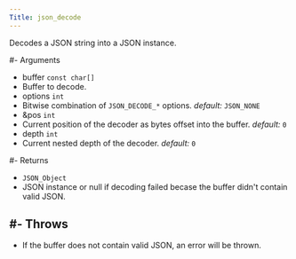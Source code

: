 ```yaml
---
Title: json_decode
---
```


Decodes a JSON string into a JSON instance.

#- Arguments
- buffer `const char[]`
- Buffer to decode.
- options `int`
- Bitwise combination of `JSON_DECODE_*` options. *default:* `JSON_NONE`
- &pos `int`
- Current position of the decoder as bytes offset into the buffer. *default:* `0`
- depth `int`
- Current nested depth of the decoder. *default:* `0`

#- Returns
- `JSON_Object`
- JSON instance or null if decoding failed becase the buffer didn't contain valid JSON.

#- Throws
- 
- If the buffer does not contain valid JSON, an error will be thrown.
